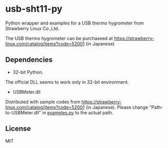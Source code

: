 # usb-sht11-py
Python wrapper and examples for a USB thermo hygrometer from Strawberry Linux Co.,Ltd.

The USB thermo hygrometer can be purchaseed at https://strawberry-linux.com/catalog/items?code=52001 (in Japanese)

## Dependencies
- 32-bit Python.

The official DLL seems to work only in 32-bit environment.

- USBMeter.dll

Distributed with sample codes from https://strawberry-linux.com/catalog/items?code=52001 (in Japanese). Please change "Path-to-USBMeter.dll" in [examples.py](./examples.py) to the actual path.

## License
MIT

